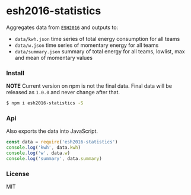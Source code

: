 # esh2016-statistics

Aggregates data from [`ESH2016`](http://eastswedenhack.se/) and outputs to:

* `data/kwh.json` time series of total energy consumption for all teams
* `data/w.json` time series of momentary energy for all teams
* `data/summary.json` summary of total energy for all teams, lowlist, max and mean of momentary values

### Install

**NOTE** Current version on npm is not the final data. Final data will be released as `1.0.0` and never change after that.

```bash
$ npm i esh2016-statistics -S
```

### Api

Also exports the data into JavaScript.

```js
const data = require('esh2016-statistics')
console.log('kwh', data.kwh)
console.log('w', data.w)
console.log('summary', data.summary)
```

### License
MIT
